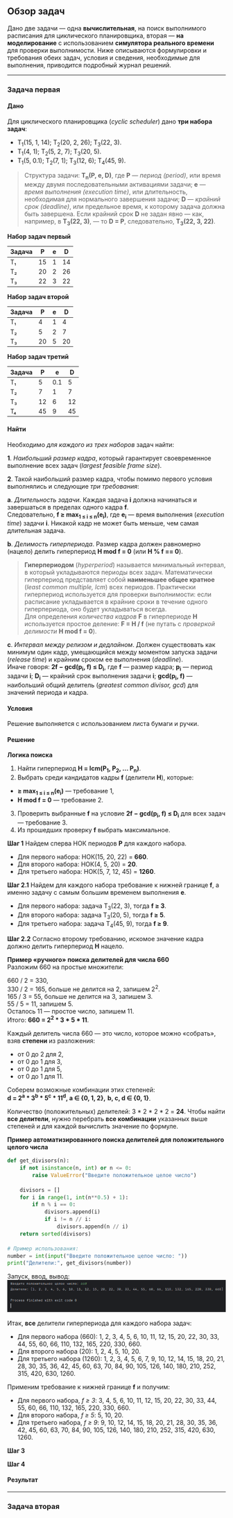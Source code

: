 ## Обзор задач

Дано две задачи — одна **вычислительная**, на поиск выполнимого расписания для циклического планировщика, вторая — **на моделирование** с использованием **симулятора реального времени** для проверки выполнимости. Ниже описываются формулировки и требования обеих задач, условия и сведения, необходимые для выполнения, приводится подробный журнал решений.

---

### Задача первая

#### Дано

Для циклического планировщика (*cyclic scheduler*) дано **три набора задач**:

- T<sub>1</sub>(15, 1, 14); T<sub>2</sub>(20, 2, 26); T<sub>3</sub>(22, 3).  
- T<sub>1</sub>(4, 1); T<sub>2</sub>(5, 2, 7); T<sub>3</sub>(20, 5).  
- T<sub>1</sub>(5, 0.1); T<sub>2</sub>(7, 1); T<sub>3</sub>(12, 6); T<sub>4</sub>(45, 9).  

> Структура задачи: **T<sub>n</sub>(P, e, D)**, где **P** — *период (period)*, или время между двумя последовательными активациями задачи; **e** — *время выполнения (execution time)*, или длительность, необходимая для нормального завершения задачи; **D** — *крайний срок (deadline)*, или предельное время, к которому задача должна быть завершена.
> Если крайний срок **D** не задан явно — как, например, в **T<sub>3</sub>(22, 3)**, — то **D = P**, следовательно, **T<sub>3</sub>(22, 3, 22)**.

**Набор задач первый**

| **Задача** | **P** | **e** | **D** |
| ---------- | ----- | ----- | ----- |
| T₁         | 15    | 1     | 14    |
| T₂         | 20    | 2     | 26    |
| T₃         | 22    | 3     | 22    |

**Набор задач второй**

| **Задача** | **P** | **e** | **D** |
| ---------- | ----- | ----- | ----- |
| T₁         | 4     | 1     | 4     |
| T₂         | 5     | 2     | 7     |
| T₃         | 20    | 5     | 20    |

**Набор задач третий**

| **Задача** | **P** | **e** | **D** |
| ---------- | ----- | ----- | ----- |
| T₁         | 5     | 0.1   | 5     |
| T₂         | 7     | 1     | 7     |
| T₃         | 12    | 6     | 12    |
| T₄         | 45    | 9     | 45    |

#### Найти

Необходимо *для каждого из трех наборов* задач найти:

**1**. *Наибольший размер кадра*, который гарантирует своевременное выполнение всех задач (*largest feasible frame size*).

**2**. Такой наибольший размер кадра, чтобы помимо первого условия выполнялись и следующие *три требования*:

**a**. *Длительность задачи*. Каждая задача **i** должна начинаться и завершаться в пределах одного кадра **f**.  
Следовательно, **f ≥ max<sub>1 ≤ i ≤ n</sub>(e<sub>i</sub>)**, где **e<sub>i</sub>** — время выполнения (*execution time*) задачи **i**.
Никакой кадр не может быть меньше, чем самая длительная задача.
	
**b**. *Делимость гиперпериода*. Размер кадра должен равномерно (нацело) делить гиперпериод **H mod f = 0** (или **H % f == 0**).
	
> **Гиперпериодом** (*hyperperiod*) называется минимальный интервал, в который укладываются периоды всех задач. Математически гиперпериод представляет собой **наименьшее общее кратное** (*least common multiple, lcm*) всех периодов. Практически гиперпериод используется для проверки выполнимости: если расписание укладывается в крайние сроки в течение одного гиперпериода, оно будет укладываться всегда.  
> Для определения *количества кадров* **F** в гиперпериоде **H** используется простое деление: **F = H / f** (не путать с *проверкой делимости* **H mod f = 0**).
	
**c**. *Интервал между релизом и дедлайном*. Должен существовать как минимум один кадр, умещающийся между моментом запуска задачи (*release time*) и крайним сроком ее выполнения (*deadline*).  
Иначе говоря: **2f − gcd(p<sub>i</sub>, f) ≤ D<sub>i</sub>**, где **f** — размер кадра; **p<sub>i</sub>** — период задачи **i**; **D<sub>i</sub>** — крайний срок выполнения задачи **i**; **gcd(p<sub>i</sub>, f)** — наибольший общий делитель (*greatest common divisor, gcd*) для значений периода и кадра.

#### Условия

Решение выполняется с использованием листа бумаги и ручки.

#### Решение

**Логика поиска**
1. Найти гиперпериод **H = lcm(P<sub>1</sub>, P<sub>2</sub>, ... P<sub>n</sub>)**.  
2. Выбрать среди кандидатов кадры **f** (делители **H**), которые:  
- **≥ max<sub>1 ≤ i ≤ n</sub>(e<sub>i</sub>)** — требование 1,  
- **H mod f = 0** — требование 2.  
3. Проверить выбранные **f** на условие **2f − gcd(p<sub>i</sub>, f) ≤ D<sub>i</sub>** для всех задач — требование 3.  
4. Из прошедших проверку **f** выбрать максимальное.

**Шаг 1**
Найдем сперва НОК периодов **P** для каждого набора.

- Для первого набора: НОК(15, 20, 22) = **660**.  
- Для второго набора: НОК(4, 5, 20) = **20**.  
- Для третьего набора: НОК(5, 7, 12, 45) = **1260**.

**Шаг 2.1**
Найдем для каждого набора требование к нижней границе **f**, а именно задачу с самым большим временем выполнения **e**.

- Для первого набора: задача T<sub>3</sub>(22, 3), тогда **f ≥ 3**.  
- Для второго набора: задача T<sub>3</sub>(20, 5), тогда **f ≥ 5**.  
- Для третьего набора: задача T<sub>4</sub>(45, 9), тогда **f ≥ 9**.

**Шаг 2.2**
Согласно второму требованию, искомое значение кадра должно делить гиперпериод **H** нацело.

**Пример «ручного» поиска делителей для числа 660**  
Разложим 660 на простые множители:

660 / 2 = 330,  
330 / 2 = 165, больше не делится на 2, запишем 2<sup>2</sup>.  
165 / 3 = 55, больше не делится на 3, запишем 3.  
55 / 5 = 11, запишем 5.  
Осталось 11 — простое число, запишем 11.  
Итого: **660 = 2<sup>2</sup> * 3 * 5 * 11**.  

Каждый делитель числа 660 — это число, которое можно «собрать», взяв **степени** из разложения:

- от 0 до 2 для 2,  
- от 0 до 1 для 3,  
- от 0 до 1 для 5,  
- от 0 до 1 для 11.

Соберем возможные комбинации этих степеней:  
**d = 2<sup>a</sup> * 3<sup>b</sup> * 5<sup>c</sup> * 11<sup>d</sup>, a ∈ {0, 1, 2},  b, c, d ∈ {0, 1}**.

Количество (положительных) делителей: 3 * 2 * 2 * 2 = **24**. Чтобы найти **все делители**, нужно перебрать **все комбинации** указанных выше степеней и для каждой вычислить значение по формуле.

**Пример автоматизированного поиска делителей для положительного целого числа**
```python
def get_divisors(n):
    if not isinstance(n, int) or n <= 0:
        raise ValueError("Введите положительное целое число")

    divisors = []
    for i in range(1, int(n**0.5) + 1):
        if n % i == 0:
            divisors.append(i)
            if i != n // i:
                divisors.append(n // i)
    return sorted(divisors)

# Пример использования:
number = int(input("Введите положительное целое число: "))
print("Делители:", get_divisors(number))
```

Запуск, ввод, вывод:
![Freehand Drawing.svg](assets/01.divisorsRU.png)

Итак, **все** делители гиперпериода для каждого набора задач:

- Для первого набора (660): 1, 2, 3, 4, 5, 6, 10, 11, 12, 15, 20, 22, 30, 33, 44, 55, 60, 66, 110, 132, 165, 220, 330, 660.  
- Для второго набора (20): 1, 2, 4, 5, 10, 20.  
- Для третьего набора (1260): 1, 2, 3, 4, 5, 6, 7, 9, 10, 12, 14, 15, 18, 20, 21, 28, 30, 35, 36, 42, 45, 60, 63, 70, 84, 90, 105, 126, 140, 180, 210, 252, 315, 420, 630, 1260.

Применим требование к нижней границе **f** и получим:

- Для первого набора, *f ≥ 3*: 3, 4, 5, 6, 10, 11, 12, 15, 20, 22, 30, 33, 44, 55, 60, 66, 110, 132, 165, 220, 330, 660.  
- Для второго набора, *f ≥ 5*: 5, 10, 20.  
- Для третьего набора, *f ≥ 9*: 9, 10, 12, 14, 15, 18, 20, 21, 28, 30, 35, 36, 42, 45, 60, 63, 70, 84, 90, 105, 126, 140, 180, 210, 252, 315, 420, 630, 1260.

**Шаг 3**

**Шаг 4**

#### Результат

---

### Задача вторая

